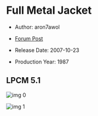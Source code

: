 # Full Metal Jacket

* Author: aron7awol

* [Forum Post](https://www.avsforum.com/threads/bass-eq-for-filtered-movies.2995212/post-59259574)

* Release Date: 2007-10-23
* Production Year: 1987

## LPCM 5.1

![img 0](https://i.imgur.com/3AxweSr.jpg)

![img 1](https://i.imgur.com/ryDGXLk.png)

